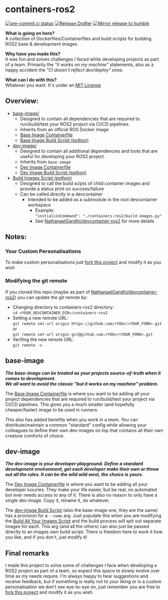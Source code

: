 # containers-ros2
[![pre-commit.ci status](https://results.pre-commit.ci/badge/github/NathanaelGandhi/containers-ros2/main.svg)](https://results.pre-commit.ci/latest/github/NathanaelGandhi/containers-ros2/main)
[![Release Drafter](https://github.com/NathanaelGandhi/containers-ros2/actions/workflows/release-drafter.yml/badge.svg?branch=release)](https://github.com/NathanaelGandhi/containers-ros2/actions/workflows/release-drafter.yml)
[![Mirror release to humble](https://github.com/NathanaelGandhi/containers-ros2/actions/workflows/mirror-release-to-humble.yaml/badge.svg?branch=release)](https://github.com/NathanaelGandhi/containers-ros2/actions/workflows/mirror-release-to-humble.yaml)

**What is going on here?**<br>A collection of Dockerfiles/Containerfiles and build scripts for building ROS2 base & development images.

**Why have you made this?**<br>It was fun and solves challenges I faced while developing projects as part of a team. Primarily the *"it works on my machine"* statements, also as a happy accident the *"CI doesn't reflect dev/deploy"* ones.

**What can I do with this?**<br>Whatever you want. It's under an [MIT License](LICENSE)

## Overview:
- [base-image/](base-image)
  - Designed to contain all dependencies that are required to run/build/test your ROS2 project via CI/CD pipelines.
  - Inherits from an official ROS Docker image
  - [Base Image Containerfile](base-image/Containerfile)
  - [Base Image Build Script (python)](base-image/build-image.py)
- [dev-image/](dev-image)
  - Designed to contain all additional dependencies and tools that are useful for developing your ROS2 project.
  - Inherits from ```base-image```
  - [Dev Image Containerfile](base-image/Containerfile)
  - [Dev Image Build Script (python)](base-image/build-image.py)
- [Build Images Script (python)](build-images.py)
  - Designed to call the build scipts of child container images and provide a status print on success/failure
  - Can be called directly in a devcontainer
    - Intended to be added as a submodule in the root devcontainer workspace
      - Example:<br>```"initializeCommand": "./containers-ros2/build-images.py"```
      - See [NathanaelGandhi/devcontainer-ros2](https://github.com/NathanaelGandhi/devcontainer-ros2) for more details

## Notes:
### Your Custom Personalisations
To make custom personalisations just [fork this project](https://github.com/NathanaelGandhi/containers-ros2/fork) and modify it as you wish

### Modifying the git remote
If you cloned this repo (maybe as part of [NathanaelGandhi/devcontainer-ros2](https://github.com/NathanaelGandhi/devcontainer-ros2)) you can update the git remote by:
  - Changing directory to containers-ros2 directory:<br>
  ```cd <YOUR_DEVCONTAINER_DIR>/containers-ros2```
  - Setting a new remote URL:<br>
  ```git remote set-url origin https://github.com/<YOU>/<YOUR_FORK>.git```<br>or<br>```git remote set-url origin git@github.com:<YOU>/<YOUR_FORK>.git```
  - Verifing the new remote URL:<br>
  ```git remote -v```

## base-image
***The base-image can be treated as your projects source-of-truth when it comes to development.<br>We all want to avoid the classic "but it works on my machine" problem.***

The [Base Image Containerfile](base-image/Containerfile) is where you want to be adding all your project dependencies that are required to run/build/test your project via CI/CD pipelines. This gives you a much smaller (and hopefully cheaper/faster) image to be used in runners.

This also has added benefits when you work in a team. You can distribute/maintain a common "standard" config while allowing your colleagues to define their own dev-images on top that contains all their own creature comforts of choice.

## dev-image
***The dev-image is your developer playground. Define a standard development environment, get each developer make their own or throw out all the rules. It can be the wild wild west, the choice is yours.***

The [Dev Image Containerfile](dev-image/Containerfile) is where you want to be adding all your developer luxuries. They make your life easier, but be real, no automated bot ever needs access to any of it. There is also no reason to only have a single dev-image. Copy it, rename it, do whatever.

The [dev-image Build Script](base-image/build-image.py) (also the base-image one, they are the same) has a provision for a ```--name``` arg. Just populate this when you are modifying the [Build All Your Images Script](build-images.py) and the build process will spit out separate images for each. This arg (and all the others) can also just be passed directly to an images own build script. There is freedom here to work it how you like, and if you don't, just modify it!

## Final remarks
I made this project to solve some of challenges I face when developing a ROS2 project as part of a team, so expect this space to slowly evolve over time as my needs require. I'm always happy to hear suggestions and receive feedback, but if something is really not to your liking or is a custom personalisation we don't see eye-to-eye on, just remember you are free to  [fork this project](https://github.com/NathanaelGandhi/containers-ros2/fork) and modify it as you wish.
